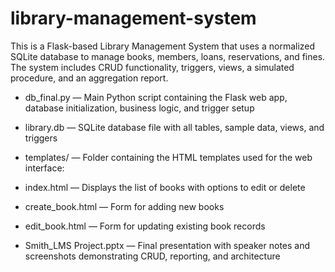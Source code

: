 # library-management-system
This is a Flask-based Library Management System that uses a normalized SQLite database to manage books, members, loans, reservations, and fines. The system includes CRUD functionality, triggers, views, a simulated procedure, and an aggregation report.

- db_final.py — Main Python script containing the Flask web app, database initialization, business logic, and trigger setup

- library.db — SQLite database file with all tables, sample data, views, and triggers

- templates/ — Folder containing the HTML templates used for the web interface:

- index.html — Displays the list of books with options to edit or delete

- create_book.html — Form for adding new books

- edit_book.html — Form for updating existing book records

- Smith_LMS Project.pptx — Final presentation with speaker notes and screenshots demonstrating CRUD, reporting, and architecture
